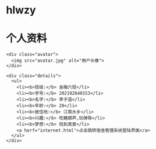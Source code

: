 # hlwzy

<html lang="en">
<head>
  <meta charset="UTF-8">
  <meta name="viewport" content="width=device-width, initial-scale=1.0">
  <title>用户信息</title>
 
</head>
 <style>
   
.user-info {
  width: 600px;
  margin: 0 auto;
  padding: 20px;
  border: 1px solid #ddd;
  border-radius: 5px;
}

.header {
  text-align: center;
}

.avatar {
  text-align: center; 
}

.avatar img {
  width: 150px;
  border-radius: 50%;
}

.details {
  margin-top: 20px;
}

.details ul {
  list-style: none;
}

.details ul li {
  margin-bottom: 10px;
}
 </style>
<body>
  <div class="user-info">
    <div class="header">
      <h1>个人资料</h1>
    </div>
    
    <div class="avatar">
      <img src="avatar.jpg" alt="用户头像">
    </div>
    
    <div class="details">
      <ul>
        <li><b>班级:</b> 金融六班</li>
        <li><b>学号:</b> 202192640153</li>
        <li><b>名字:</b> 李子涵</li>
        <li><b>年龄:</b> 20</li>  
        <li><b>居住地:</b> 江南水乡</li>
        <li><b>兴趣:</b> 吃糖葫芦,玩弹珠</li>
        <li><b>梦想:</b> 找到真爱</li>
        <a herf="internet.html">点击跳转宿舍管理系统登陆界面</a>
      </ul>
    </div>
  </div>
</body>
</html>

